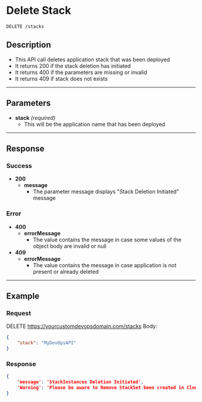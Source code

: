 # **Delete Stack**
    DELETE /stacks

## **Description**
- This API call deletes application stack that was been deployed
- It returns 200 if the stack deletion has initiated
- It returns 400 if the parameters are missing or invalid
- It returns 409 if stack does not exists

***
## **Parameters**
- **stack** _(required)_
   - This will be the application name that has been deployed
***
## **Response**
### Success
- **200**
   - **message**
      - The parameter message displays "Stack Deletion Initiated" message
### Error
- **400**
  - **errorMessage**
    - The value contains the message in case some values of the object body are invalid or null
- **409**
  - **errorMessage**
    - The value contains the message in case application is not present or already deleted

***
## **Example**
### Request
DELETE https://yourcustomdevopsdomain.com/stacks
Body:
``` json
{
	"stack": "MyDevOpsAPI"
}
```
### Response
``` json
{
    'message': 'StackInstances Deletion Initiated', 
	'Warning': 'Please be aware to Remove StackSet been created in CloudFormation'
}
```